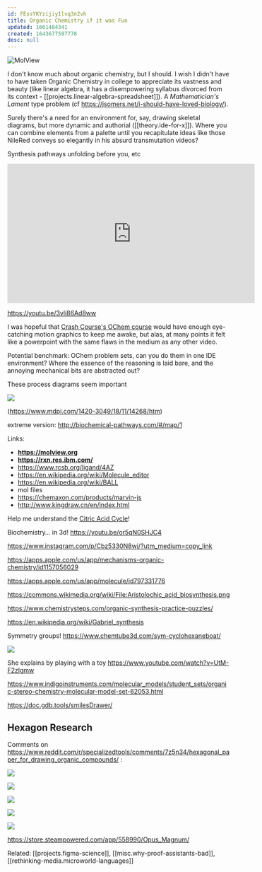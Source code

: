 ```yaml
---
id: FEssYKYzijiy1lvq3n2vh
title: Organic Chemistry if it was Fun
updated: 1661484341
created: 1643677597778
desc: null
---
```


![MolView](/assets/images/2022-01-31-17-35-13.png)

I don't know much about organic chemistry, but I should. I wish I didn't have to have taken Organic Chemistry in college to appreciate its vastness and beauty (like linear algebra, it has a disempowering syllabus divorced from its context - [[projects.linear-algebra-spreadsheet]]). A _Mathematician's Lament_ type problem (cf https://jsomers.net/i-should-have-loved-biology/).

Surely there's a need for an environment for, say, drawing skeletal diagrams, but more dynamic and authorial ([[theory.ide-for-x]]). Where you can combine elements from a palette until you recapitulate ideas like those NileRed conveys so elegantly in his absurd transmutation videos?

Synthesis pathways unfolding before you, etc

<iframe width="560" height="315" src="https://www.youtube.com/embed/zFZ5jQ0yuNA" title="YouTube video player" frameborder="0" allow="accelerometer; autoplay; clipboard-write; encrypted-media; gyroscope; picture-in-picture" allowfullscreen></iframe>

https://youtu.be/3vli86Ad8ww

I was hopeful that [Crash Course's OChem course](https://www.youtube.com/playlist?list=PL8dPuuaLjXtONguuhLdVmq0HTKS0jksS4) would have enough eye-catching motion graphics to keep me awake, but alas, at many points it felt like a powerpoint with the same flaws in the medium as any other video.

Potential benchmark: OChem problem sets, can you do them in one IDE environment? Where the essence of the reasoning is laid bare, and the annoying mechanical bits are abstracted out?

These process diagrams seem important

![](/assets/images/2022-05-03-13-31-42.png)

(https://www.mdpi.com/1420-3049/18/11/14268/htm)

extreme version: http://biochemical-pathways.com/#/map/1

Links:

- **https://molview.org**
- **https://rxn.res.ibm.com/**
- https://www.rcsb.org/ligand/4AZ
- https://en.wikipedia.org/wiki/Molecule_editor
- https://en.wikipedia.org/wiki/BALL
- mol files
- https://chemaxon.com/products/marvin-js
- http://www.kingdraw.cn/en/index.html

Help me understand the [Citric Acid Cycle](https://en.m.wikipedia.org/wiki/Citric_acid_cycle)!

Biochemistry… in 3d! https://youtu.be/or5qN0SHJC4

https://www.instagram.com/p/Cbz5330N8wi/?utm_medium=copy_link

https://apps.apple.com/us/app/mechanisms-organic-chemistry/id1157056029

https://apps.apple.com/us/app/molecule/id797331776

https://commons.wikimedia.org/wiki/File:Aristolochic_acid_biosynthesis.png

https://www.chemistrysteps.com/organic-synthesis-practice-puzzles/

https://en.wikipedia.org/wiki/Gabriel_synthesis

Symmetry groups! https://www.chemtube3d.com/sym-cyclohexaneboat/

![](/assets/images/2022-08-24-14-55-04.png)

She explains by playing with a toy https://www.youtube.com/watch?v=UtM-F2zlgmw

https://www.indigoinstruments.com/molecular_models/student_sets/organic-stereo-chemistry-molecular-model-set-62053.html

https://doc.gdb.tools/smilesDrawer/

## Hexagon Research

Comments on https://www.reddit.com/r/specializedtools/comments/7z5n34/hexagonal_paper_for_drawing_organic_compounds/ :

![](/assets/images/2022-08-24-14-55-54.png)

![](/assets/images/2022-08-24-14-56-18.png)

![](/assets/images/2022-08-24-14-57-08.png)

![](/assets/images/2022-08-24-14-57-32.png)

![](/assets/images/2022-08-24-14-58-06.png)

https://store.steampowered.com/app/558990/Opus_Magnum/

Related: [[projects.figma-science]], [[misc.why-proof-assistants-bad]], [[rethinking-media.microworld-languages]]
